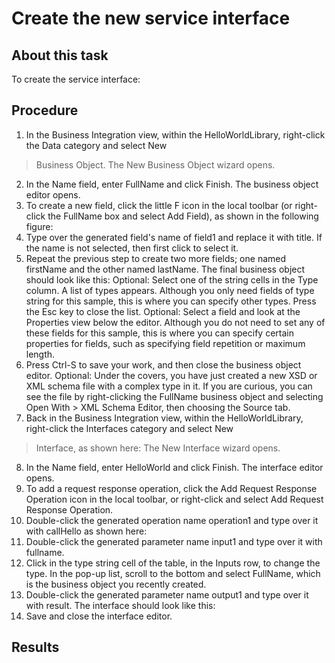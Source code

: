 <!-- image -->

# Create the new service interface

## About this task

To create the service interface:

## Procedure

1. In the Business Integration view, within the HelloWorldLibrary,
right-click the Data category and select New
> Business Object. The New Business Object wizard opens.
2. In the Name field, enter FullName and
click Finish. The business object editor opens.
3. To create a new field, click the little F icon in
the local toolbar (or right-click the FullName box
and select Add Field), as shown in the following
figure:
4. Type over the generated field's name of field1 and
replace it with title. If the name is not selected,
then first click to select it.
5. Repeat the previous step to create two more fields; one
named firstName and the other named lastName.
The final business object should look like this:   Optional: Select
one of the string cells in the Type column.
A list of types appears. Although you only need fields of type string for
this sample, this is where you can specify other types. Press the Esc key
to close the list. Optional: Select a field and look
at the Properties view below the editor. Although
you do not need to set any of these fields for this sample, this is
where you can specify certain properties for fields, such as specifying
field repetition or maximum length.
6. Press Ctrl-S to save your work,
and then close the business object editor. Optional:  Under
the covers, you have just created a new XSD or XML schema file with
a complex type in it. If you are curious, you can see the file by
right-clicking the FullName business object and selecting Open
With > XML Schema Editor, then choosing the Source tab.
7. Back in the Business Integration view, within the HelloWorldLibrary,
right-click the Interfaces category and select New
> Interface, as shown here:  The New Interface wizard opens.
8. In the Name field, enter HelloWorld and
click Finish. The interface editor opens.
9. To add a request response operation, click the Add
Request Response Operation icon in the local toolbar,
or right-click and select Add Request Response Operation.
10. Double-click the generated operation name operation1 and
type over it with callHello as shown here:
11. Double-click the generated parameter name input1 and
type over it with fullname.
12. Click in the type string cell of
the table, in the Inputs row, to change the
type. In the pop-up list, scroll to the bottom and select FullName,
which is the business object you recently created.
13. Double-click the generated parameter name output1 and
type over it with result. The interface should
look like this:
14. Save and close the interface editor.

## Results